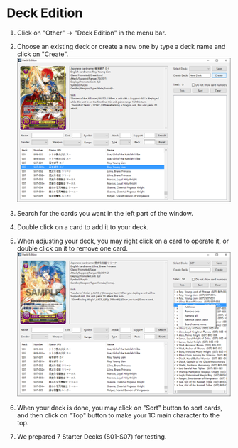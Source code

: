 # Deck Edition

1. Click on "Other" → "Deck Edition" in the menu bar.
 
2. Choose an existing deck or create a new one by type a deck name and click on "Create".
 ![](deck.png)

3. Search for the cards you want in the left part of the window.

4. Double click on a card to add it to your deck.

5. When adjusting your deck, you may right click on a card to operate it, or double click on it to remove one card.
![](deck2.png)

6. When your deck is done, you may click on "Sort" button to sort cards, and then click on "Top" button to make your 1C main character to the top.

7. We prepared 7 Starter Decks (S01-S07) for testing.
